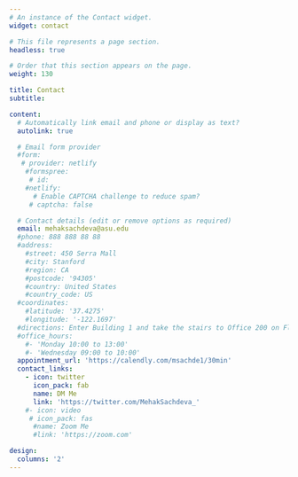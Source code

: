 ```yaml
---
# An instance of the Contact widget.
widget: contact

# This file represents a page section.
headless: true

# Order that this section appears on the page.
weight: 130

title: Contact
subtitle:

content:
  # Automatically link email and phone or display as text?
  autolink: true

  # Email form provider
  #form:
   # provider: netlify
    #formspree:
     # id:
    #netlify:
      # Enable CAPTCHA challenge to reduce spam?
     # captcha: false

  # Contact details (edit or remove options as required)
  email: mehaksachdeva@asu.edu
  #phone: 888 888 88 88
  #address:
    #street: 450 Serra Mall
    #city: Stanford
    #region: CA
    #postcode: '94305'
    #country: United States
    #country_code: US
  #coordinates:
    #latitude: '37.4275'
    #longitude: '-122.1697'
  #directions: Enter Building 1 and take the stairs to Office 200 on Floor 2
  #office_hours:
    #- 'Monday 10:00 to 13:00'
    #- 'Wednesday 09:00 to 10:00'
  appointment_url: 'https://calendly.com/msachde1/30min'
  contact_links:
    - icon: twitter
      icon_pack: fab
      name: DM Me
      link: 'https://twitter.com/MehakSachdeva_'
    #- icon: video
     # icon_pack: fas
      #name: Zoom Me
      #link: 'https://zoom.com'

design:
  columns: '2'
---
```

